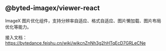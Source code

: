 ## @byted-imagex/viewer-react

ImageX 图片优化组件，支持分辨率自适应、格式自适应、图片懒加载、图片布局优化等能力。

接入文档：https://bytedance.feishu.cn/wiki/wikcnZnNh3g2hHTqEcD7GRLeCNe
